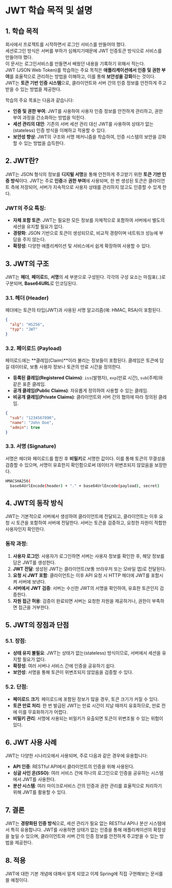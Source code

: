 
# JWT 학습 목적 및 설명

## 1. 학습 목적
회사에서 프로젝트를 시작하면서 로그인 서비스를 만들어야 했다. <br>
세션로그인 방식은 서버를 부하가 심해지기때문에 JWT 인증토큰 방식으로 서비스를 만들어야 했다. <br>
이 문서는 로그인서비스를 만들면서 배웠던 내용을 기록하기 위해서 적는다. <br>
JWT (JSON Web Token)를 학습하는 주요 목적은 **애플리케이션에서 인증 및 권한 부여**를 효율적으로 관리하는 방법을 이해하고, 이를 통해 **보안성을 강화**하는 것이다. <br> 
JWT는 **토큰 기반 인증 시스템**으로, 클라이언트와 서버 간의 인증 정보를 안전하게 주고받을 수 있는 방법을 제공한다.

학습의 주요 목표는 다음과 같습니다:
- **인증 및 권한 부여**: JWT를 사용하여 사용자 인증 정보를 안전하게 관리하고, 권한 부여 과정을 간소화하는 방법을 익힌다.
- **세션 관리의 대안**: 기존의 서버 세션 관리 대신 JWT를 사용하여 상태가 없는(stateless) 인증 방식을 이해하고 적용할 수 있다.
- **보안성 향상**: JWT의 구조와 서명 메커니즘을 학습하여, 인증 시스템의 보안을 강화할 수 있는 방법을 습득한다.

## 2. JWT란?
JWT는 JSON 형식의 정보를 **디지털 서명**을 통해 안전하게 주고받기 위한 **토큰 기반 인증 방식**이다. JWT는 주로 **인증**과 **권한 부여**에 사용되며, 한 번 생성된 토큰은 클라이언트 측에 저장되어, 서버가 지속적으로 사용자 상태를 관리하지 않고도 인증할 수 있게 한다.

### JWT의 주요 특징:
- **자체 포함 토큰**: JWT는 필요한 모든 정보를 자체적으로 포함하여 서버에서 별도의 세션을 유지할 필요가 없다.
- **경량화**: JSON 기반으로 토큰이 생성되므로, 비교적 경량이며 네트워크 성능에 부담을 주지 않는다.
- **확장성**: 다양한 애플리케이션 및 서비스에서 쉽게 확장하여 사용할 수 있다.

## 3. JWT의 구조
JWT는 **헤더**, **페이로드**, **서명**의 세 부분으로 구성된다. 각각의 구성 요소는 마침표(`.`)로 구분되며, **Base64URL**로 인코딩된다.

### 3.1. 헤더 (Header)
헤더에는 토큰의 타입(JWT)과 사용된 서명 알고리즘(예: HMAC, RSA)이 포함된다.

```json
{
  "alg": "HS256",
  "typ": "JWT"
}
```

### 3.2. 페이로드 (Payload)
페이로드에는 **클레임(Claim)**이라 불리는 정보들이 포함된다. 클레임은 토큰에 담길 데이터로, 보통 사용자 정보나 토큰의 만료 시간을 정의한다.

- **등록된 클레임(Registered Claims)**: `iss`(발행자), `exp`(만료 시간), `sub`(주제)와 같은 표준 클레임.
- **공개 클레임(Public Claims)**: 자유롭게 정의하여 사용할 수 있는 클레임.
- **비공개 클레임(Private Claims)**: 클라이언트와 서버 간의 협의에 따라 정의된 클레임.

```json
{
  "sub": "1234567890",
  "name": "John Doe",
  "admin": true
}
```

### 3.3. 서명 (Signature)
서명은 헤더와 페이로드를 합친 후 **비밀키**로 서명한 값이다. 이를 통해 토큰의 무결성을 검증할 수 있으며, 서명이 유효한지 확인함으로써 데이터가 위변조되지 않았음을 보장한다.

```bash
HMACSHA256(
  base64UrlEncode(header) + "." + base64UrlEncode(payload), secret)
```

## 4. JWT의 동작 방식
JWT는 기본적으로 서버에서 생성하여 클라이언트에 전달되고, 클라이언트는 이후 요청 시 토큰을 포함하여 서버에 전달한다. 서버는 토큰을 검증하고, 요청한 자원이 적합한 사용자인지 확인한다.

### 동작 과정:
1. **사용자 로그인**: 사용자가 로그인하면 서버는 사용자 정보를 확인한 후, 해당 정보를 담은 JWT를 생성한다.
2. **JWT 전달**: 생성된 JWT는 클라이언트(보통 브라우저 또는 모바일 앱)로 전달된다.
3. **요청 시 JWT 포함**: 클라이언트는 이후 API 요청 시 HTTP 헤더에 JWT를 포함시켜 서버에 보낸다.
4. **서버에서 JWT 검증**: 서버는 수신한 JWT의 서명을 확인하여, 유효한 토큰인지 검증한다.
5. **자원 접근 허용**: 검증이 완료되면 서버는 요청한 자원을 제공하거나, 권한이 부족하면 접근을 거부한다.

## 5. JWT의 장점과 단점
### 5.1. 장점:
- **상태 유지 불필요**: JWT는 상태가 없는(stateless) 방식이므로, 서버에서 세션을 유지할 필요가 없다.
- **확장성**: 여러 서버나 서비스 간에 인증을 공유하기 쉽다.
- **보안성**: 서명을 통해 토큰이 위변조되지 않았음을 검증할 수 있다.

### 5.2. 단점:
- **페이로드 크기**: 페이로드에 포함된 정보가 많을 경우, 토큰 크기가 커질 수 있다.
- **토큰 만료 처리**: 한 번 발급된 JWT는 만료 시간이 지날 때까지 유효하므로, 만료 전에 이를 무효화하기가 어렵다.
- **비밀키 관리**: 서명에 사용되는 비밀키가 유출되면 토큰이 위변조될 수 있는 위험이 있다.

## 6. JWT 사용 사례
JWT는 다양한 시나리오에서 사용되며, 주로 다음과 같은 경우에 유용합니다:
- **API 인증**: RESTful API에서 클라이언트의 인증을 위해 사용된다.
- **싱글 사인 온(SSO)**: 여러 서비스 간에 하나의 로그인으로 인증을 공유하는 시스템에서 JWT를 사용한다.
- **분산 시스템**: 여러 마이크로서비스 간의 인증과 권한 관리를 효율적으로 처리하기 위해 JWT를 활용할 수 있다.

## 7. 결론
JWT는 **경량화된 인증 방식**으로, 세션 관리가 필요 없는 RESTful API나 분산 시스템에서 특히 유용합니다. JWT를 사용하면 상태가 없는 인증을 통해 애플리케이션의 확장성을 높일 수 있으며, 클라이언트와 서버 간의 인증 정보를 안전하게 주고받을 수 있는 방법을 제공한다.

## 8. 적용
JWT에 대한 기본 개념에 대해서 알게 되었고 이제 Spring에 직접 구현해보는 문서를 쓸 예정이다.
